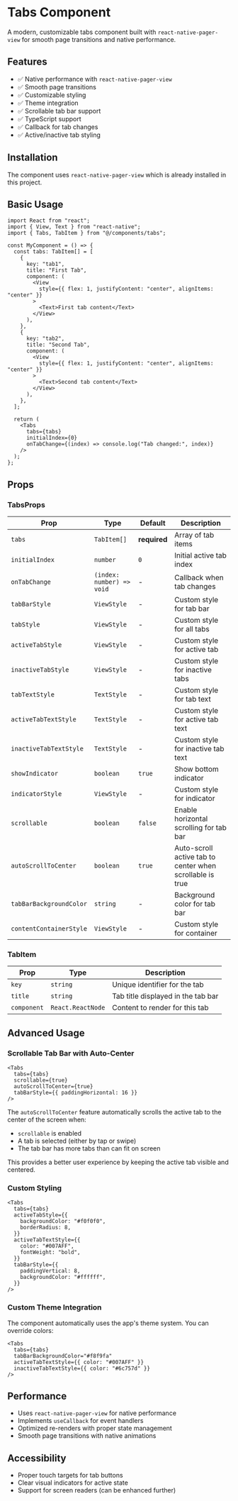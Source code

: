# Tabs Component

A modern, customizable tabs component built with `react-native-pager-view` for smooth page transitions and native performance.

## Features

- ✅ Native performance with `react-native-pager-view`
- ✅ Smooth page transitions
- ✅ Customizable styling
- ✅ Theme integration
- ✅ Scrollable tab bar support
- ✅ TypeScript support
- ✅ Callback for tab changes
- ✅ Active/inactive tab styling

## Installation

The component uses `react-native-pager-view` which is already installed in this project.

## Basic Usage

```tsx
import React from "react";
import { View, Text } from "react-native";
import { Tabs, TabItem } from "@/components/tabs";

const MyComponent = () => {
  const tabs: TabItem[] = [
    {
      key: "tab1",
      title: "First Tab",
      component: (
        <View
          style={{ flex: 1, justifyContent: "center", alignItems: "center" }}
        >
          <Text>First tab content</Text>
        </View>
      ),
    },
    {
      key: "tab2",
      title: "Second Tab",
      component: (
        <View
          style={{ flex: 1, justifyContent: "center", alignItems: "center" }}
        >
          <Text>Second tab content</Text>
        </View>
      ),
    },
  ];

  return (
    <Tabs
      tabs={tabs}
      initialIndex={0}
      onTabChange={(index) => console.log("Tab changed:", index)}
    />
  );
};
```

## Props

### TabsProps

| Prop                    | Type                      | Default      | Description                                              |
| ----------------------- | ------------------------- | ------------ | -------------------------------------------------------- |
| `tabs`                  | `TabItem[]`               | **required** | Array of tab items                                       |
| `initialIndex`          | `number`                  | `0`          | Initial active tab index                                 |
| `onTabChange`           | `(index: number) => void` | -            | Callback when tab changes                                |
| `tabBarStyle`           | `ViewStyle`               | -            | Custom style for tab bar                                 |
| `tabStyle`              | `ViewStyle`               | -            | Custom style for all tabs                                |
| `activeTabStyle`        | `ViewStyle`               | -            | Custom style for active tab                              |
| `inactiveTabStyle`      | `ViewStyle`               | -            | Custom style for inactive tabs                           |
| `tabTextStyle`          | `TextStyle`               | -            | Custom style for tab text                                |
| `activeTabTextStyle`    | `TextStyle`               | -            | Custom style for active tab text                         |
| `inactiveTabTextStyle`  | `TextStyle`               | -            | Custom style for inactive tab text                       |
| `showIndicator`         | `boolean`                 | `true`       | Show bottom indicator                                    |
| `indicatorStyle`        | `ViewStyle`               | -            | Custom style for indicator                               |
| `scrollable`            | `boolean`                 | `false`      | Enable horizontal scrolling for tab bar                  |
| `autoScrollToCenter`    | `boolean`                 | `true`       | Auto-scroll active tab to center when scrollable is true |
| `tabBarBackgroundColor` | `string`                  | -            | Background color for tab bar                             |
| `contentContainerStyle` | `ViewStyle`               | -            | Custom style for container                               |

### TabItem

| Prop        | Type              | Description                        |
| ----------- | ----------------- | ---------------------------------- |
| `key`       | `string`          | Unique identifier for the tab      |
| `title`     | `string`          | Tab title displayed in the tab bar |
| `component` | `React.ReactNode` | Content to render for this tab     |

## Advanced Usage

### Scrollable Tab Bar with Auto-Center

```tsx
<Tabs
  tabs={tabs}
  scrollable={true}
  autoScrollToCenter={true}
  tabBarStyle={{ paddingHorizontal: 16 }}
/>
```

The `autoScrollToCenter` feature automatically scrolls the active tab to the center of the screen when:

- `scrollable` is enabled
- A tab is selected (either by tap or swipe)
- The tab bar has more tabs than can fit on screen

This provides a better user experience by keeping the active tab visible and centered.

### Custom Styling

```tsx
<Tabs
  tabs={tabs}
  activeTabStyle={{
    backgroundColor: "#f0f0f0",
    borderRadius: 8,
  }}
  activeTabTextStyle={{
    color: "#007AFF",
    fontWeight: "bold",
  }}
  tabBarStyle={{
    paddingVertical: 8,
    backgroundColor: "#ffffff",
  }}
/>
```

### Custom Theme Integration

The component automatically uses the app's theme system. You can override colors:

```tsx
<Tabs
  tabs={tabs}
  tabBarBackgroundColor="#f8f9fa"
  activeTabTextStyle={{ color: "#007AFF" }}
  inactiveTabTextStyle={{ color: "#6c757d" }}
/>
```

## Performance

- Uses `react-native-pager-view` for native performance
- Implements `useCallback` for event handlers
- Optimized re-renders with proper state management
- Smooth page transitions with native animations

## Accessibility

- Proper touch targets for tab buttons
- Clear visual indicators for active state
- Support for screen readers (can be enhanced further)

